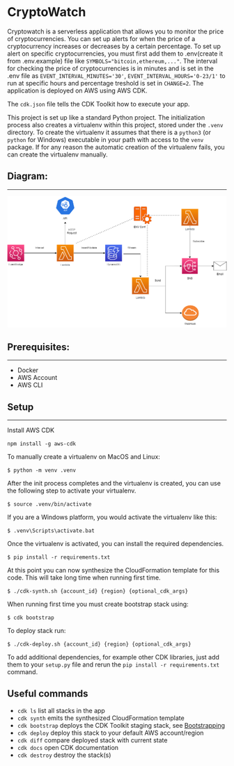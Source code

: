
# CryptoWatch

Cryptowatch is a serverless application that allows you to monitor the price of cryptocurrencies. You can set up alerts for when the price of a cryptocurrency increases or decreases by a certain percentage. To set up alert on specific cryptocurrencies, you must first add them to .env(create it from .env.example) file like `SYMBOLS="bitcoin,ethereum,..."`. The interval for checking the price of cryptocurrencies is in minutes and is set in the .env file as `EVENT_INTERVAL_MINUTES='30'`, `EVENT_INTERVAL_HOURS='0-23/1'` to run at specific hours and percentage treshold is set in `CHANGE=2`. The application is deployed on AWS using AWS CDK.

The `cdk.json` file tells the CDK Toolkit how to execute your app.

This project is set up like a standard Python project.  The initialization
process also creates a virtualenv within this project, stored under the `.venv`
directory.  To create the virtualenv it assumes that there is a `python3`
(or `python` for Windows) executable in your path with access to the `venv`
package. If for any reason the automatic creation of the virtualenv fails,
you can create the virtualenv manually.

## Diagram:
--------------------------

![Img](/img/diagram.png "Title")

## Prerequisites:
--------------------------
- Docker
- AWS Account
- AWS CLI

## Setup
--------------------------

Install AWS CDK

```
npm install -g aws-cdk
```

To manually create a virtualenv on MacOS and Linux:

```
$ python -m venv .venv
```

After the init process completes and the virtualenv is created, you can use the following
step to activate your virtualenv.

```
$ source .venv/bin/activate
```

If you are a Windows platform, you would activate the virtualenv like this:

```
$ .venv\Scripts\activate.bat
```

Once the virtualenv is activated, you can install the required dependencies.

```
$ pip install -r requirements.txt
```

At this point you can now synthesize the CloudFormation template for this code. This will take long time when running first time.

```
$ ./cdk-synth.sh {account_id} {region} {optional_cdk_args}
```

When running first time you must create bootstrap stack using:

```
$ cdk bootstrap
```

To deploy stack run:

```
$ ./cdk-deploy.sh {account_id} {region} {optional_cdk_args}
```

To add additional dependencies, for example other CDK libraries, just add
them to your `setup.py` file and rerun the `pip install -r requirements.txt`
command.

## Useful commands

 * `cdk ls`          list all stacks in the app
 * `cdk synth`       emits the synthesized CloudFormation template
 * `cdk bootstrap`   deploys the CDK Toolkit staging stack, see [Bootstrapping](https://docs.aws.amazon.com/cdk/v2/guide/bootstrapping.html)
 * `cdk deploy`      deploy this stack to your default AWS account/region
 * `cdk diff`        compare deployed stack with current state
 * `cdk docs`        open CDK documentation
 * `cdk destroy`     destroy the stack(s)
